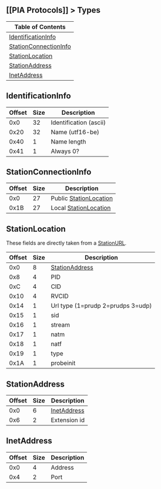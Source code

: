 [[PIA Protocols]] > Types
---

| Table of Contents |
| --- |
| [IdentificationInfo](#identificationinfo) |
| [StationConnectionInfo](#stationconnectioninfo) |
| [StationLocation](#stationlocation) |
| [StationAddress](#stationaddress) |
| [InetAddress](#inetaddress) |

## IdentificationInfo
| Offset | Size | Description |
| --- | --- | --- |
| 0x0 | 32 | Identification (ascii) |
| 0x20 | 32 | Name (utf16-be) |
| 0x40 | 1 | Name length |
| 0x41 | 1 | Always 0? |

## StationConnectionInfo
| Offset | Size | Description |
| --- | --- | --- |
| 0x0 | 27 | Public [StationLocation](#stationlocation) |
| 0x1B | 27 | Local [StationLocation](#stationlocation) |

## StationLocation
These fields are directly taken from a [StationURL](NEX-Common-Types#station-url).

| Offset | Size | Description |
| --- | --- | --- |
| 0x0 | 8 | [StationAddress](#stationaddress) |
| 0x8 | 4 | PID |
| 0xC | 4 | CID |
| 0x10 | 4 | RVCID |
| 0x14 | 1 | Url type (1=prudp 2=prudps 3=udp) |
| 0x15 | 1 | sid |
| 0x16 | 1 | stream |
| 0x17 | 1 | natm |
| 0x18 | 1 | natf |
| 0x19 | 1 | type |
| 0x1A | 1 | probeinit |

## StationAddress
| Offset | Size | Description |
| --- | --- | --- |
| 0x0 | 6 | [InetAddress](#inetaddress) |
| 0x6 | 2 | Extension id |

## InetAddress
| Offset | Size | Description |
| --- | -- | --- |
| 0x0 | 4 | Address |
| 0x4 | 2 | Port |